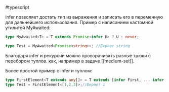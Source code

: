 #typescript

infer позволяет достать тип из выражения и записать его в переменную для дальнейшего использования. Пример с написанием кастомной утилитой MyAwaited:

```typescript
type MyAwaited<T> = T extends Promise<infer U> ? U : never;

type Test = MyAwaited<Promise<string>>; //Вернет string
```

Благодаря infer и рекурсии можно проворачивать разные трюки с перебором туплов. как, например в задаче [[medium-set]].

Более простой пример с infer и туплом:
```typescript
type FirstElement<T extends any[]> = T extends [infer First, ... infer Rest] ? First : never;
type Test = FirstElement<[1,2,3]>;//Вернет 1
```